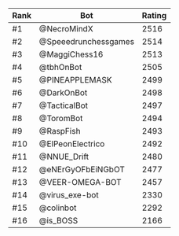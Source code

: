 Rank|Bot|Rating
---|---|---
#1|@NecroMindX|2516
#2|@Speeedrunchessgames|2514
#3|@MaggiChess16|2513
#4|@tbhOnBot|2505
#5|@PINEAPPLEMASK|2499
#6|@DarkOnBot|2498
#7|@TacticalBot|2497
#8|@ToromBot|2494
#9|@RaspFish|2493
#10|@ElPeonElectrico|2492
#11|@NNUE_Drift|2480
#12|@eNErGyOFbEiNGbOT|2477
#13|@VEER-OMEGA-BOT|2457
#14|@virus_exe-bot|2330
#15|@colinbot|2292
#16|@is_BOSS|2166
